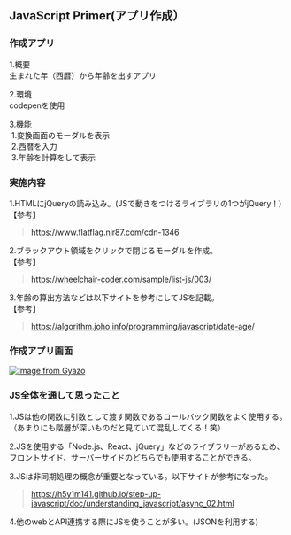 ## JavaScript Primer(アプリ作成）
### 作成アプリ  
  1.概要  
  生まれた年（西暦）から年齢を出すアプリ


  2.環境  
  codepenを使用


  3.機能  
   1.変換画面のモーダルを表示  
   2.西暦を入力  
   3.年齢を計算をして表示  


### 実施内容  
  1.HTMLにjQueryの読み込み。(JSで動きをつけるライブラリの1つがjQuery！)  
  【参考】
  > https://www.flatflag.nir87.com/cdn-1346

  2.ブラックアウト領域をクリックで閉じるモーダルを作成。  
  【参考】
  > https://wheelchair-coder.com/sample/list-js/003/

  3.年齢の算出方法などは以下サイトを参考にしてJSを記載。  
  【参考】
  > https://algorithm.joho.info/programming/javascript/date-age/


### 作成アプリ画面
[![Image from Gyazo](https://i.gyazo.com/df103ef00b2a6ef5d8cac525213300c6.gif)](https://gyazo.com/df103ef00b2a6ef5d8cac525213300c6)


### JS全体を通して思ったこと
  1.JSは他の関数に引数として渡す関数であるコールバック関数をよく使用する。  
  （あまりにも階層が深いものだと見ていて混乱してくる！笑）  


  2.JSを使用する「Node.js、React、jQuery」などのライブラリーがあるため、フロントサイド、サーバーサイドのどちらでも使用することができる。


  3.JSは非同期処理の概念が重要となっている。以下サイトが参考になった。
  > https://h5y1m141.github.io/step-up-javascript/doc/understanding_javascript/async_02.html


  4.他のwebとAPI連携する際にJSを使うことが多い。(JSONを利用する)
